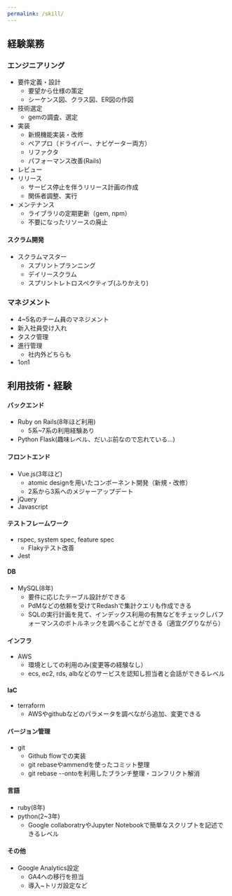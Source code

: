 ```yaml
---
permalink: /skill/
---
```


## 経験業務
### エンジニアリング
- 要件定義・設計
  - 要望から仕様の策定
  - シーケンス図、クラス図、ER図の作図
- 技術選定
  - gemの調査、選定
- 実装
  - 新規機能実装・改修
  - ペアプロ（ドライバー、ナビゲーター両方）
  - リファクタ
  - パフォーマンス改善(Rails)
- レビュー
- リリース
  - サービス停止を伴うリリース計画の作成
  - 関係者調整、実行
- メンテナンス
  - ライブラリの定期更新（gem, npm）
  - 不要になったリソースの廃止

#### スクラム開発
- スクラムマスター
  - スプリントプランニング
  - デイリースクラム
  - スプリントレトロスペクティブ(ふりかえり)

### マネジメント
- 4~5名のチーム員のマネジメント
- 新入社員受け入れ
- タスク管理
- 進行管理
  - 社内外どちらも
- 1on1

## 利用技術・経験
#### バックエンド

- Ruby on Rails(8年ほど利用)
  - 5系~7系の利用経験あり
- Python Flask(趣味レベル、だいぶ前なので忘れている...)

#### フロントエンド

- Vue.js(3年ほど)
  - atomic designを用いたコンポーネント開発（新規・改修）
  - 2系から3系へのメジャーアップデート
- jQuery
- Javascript

#### テストフレームワーク
- rspec, system spec, feature spec
  - Flakyテスト改善
- Jest

#### DB

- MySQL(8年)
  - 要件に応じたテーブル設計ができる
  - PdMなどの依頼を受けてRedashで集計クエリも作成できる
  - SQLの実行計画を見て、インデックス利用の有無などをチェックしパフォーマンスのボトルネックを調べることができる（適宜ググりながら）

#### インフラ
- AWS
  - 環境としての利用のみ(変更等の経験なし）
  - ecs, ec2, rds, albなどのサービスを認知し担当者と会話ができるレベル

#### IaC

- terraform
  - AWSやgithubなどのパラメータを調べながら追加、変更できる

#### バージョン管理
- git  
  - Github flowでの実装
  - git rebaseやammendを使ったコミット整理
  - git rebase --ontoを利用したブランチ整理・コンフリクト解消

#### 言語

- ruby(8年)
- python(2~3年)
  - Google collaboratryやJupyter Notebookで簡単なスクリプトを記述できるレベル

#### その他
- Google Analytics設定
  - GA4への移行を担当
  - 導入~トリガ設定など
